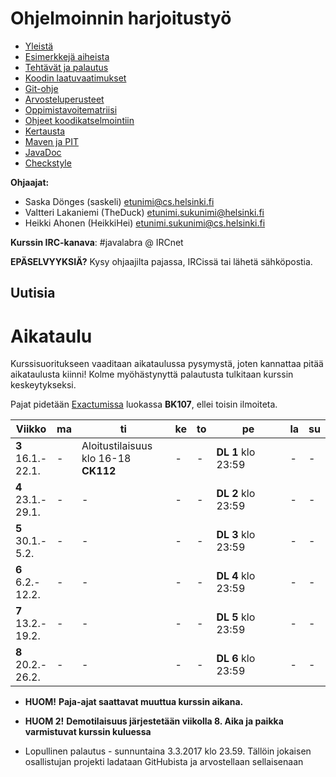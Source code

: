 # Ohjelmoinnin harjoitustyö
* [Yleistä](ohjeet/Yleista.md)
* [Esimerkkejä aiheista](ohjeet/Esimerkkeja-aiheista.md)
* [Tehtävät ja palautus](ohjeet/Tehtavat-ja-palautus.md)
* [Koodin laatuvaatimukset](ohjeet/Koodin-laatuvaatimukset.md)
* [Git-ohje](ohjeet/Git-ohje.md)
* [Arvosteluperusteet](ohjeet/Arvosteluperusteet.md)
* [Oppimistavoitematriisi](http://www.cs.helsinki.fi/courses/58160/matriisi)
* [Ohjeet koodikatselmointiin](ohjeet/Koodikatselmointi.md)
* [Kertausta](ohjeet/Kertausta.md)
* [Maven ja PIT](ohjeet/Maven-ja-PIT.md)
* [JavaDoc](ohjeet/JavaDoc.md)
* [Checkstyle](ohjeet/Checkstyle.md)

**Ohjaajat:**
* Saska Dönges (saskeli) etunimi@cs.helsinki.fi
* Valtteri Lakaniemi (TheDuck) etunimi.sukunimi@helsinki.fi
* Heikki Ahonen (HeikkiHei) etunimi.sukunimi@cs.helsinki.fi

**Kurssin IRC-kanava**:
\#javalabra @ IRCnet

**EPÄSELVYYKSIÄ?** Kysy ohjaajilta pajassa, IRCissä tai lähetä sähköpostia.

## Uutisia

# Aikataulu

Kurssisuoritukseen vaaditaan aikataulussa pysymystä, joten kannattaa pitää aikataulusta kiinni! Kolme myöhästynyttä palautusta tulkitaan kurssin keskeytykseksi.

Pajat pidetään [Exactumissa](http://www.helsinki.fi/teknos/opetustilat/kumpula/gh2b/default.htm) luokassa **BK107**, ellei toisin ilmoiteta.

| Viikko | ma | ti | ke | to | pe | la | su |
| --- | --- | --- | --- | --- | --- | --- | --- |
| **3** <br> 16.1.-<br>22.1. | - | Aloitustilaisuus<br>klo 16-18 **CK112** | - | - | **DL 1** klo 23:59 | - | - |
| **4** <br> 23.1.-<br>29.1. | - | - | - | - | **DL 2** klo 23:59 | - | - |
| **5** <br> 30.1.-<br>5.2.  | - | - | - | - | **DL 3** klo 23:59 | - | - |
| **6** <br> 6.2.-<br>12.2.  | - | - | - | - | **DL 4** klo 23:59 | - | - |
| **7** <br> 13.2.-<br>19.2.  | - | - | - | - | **DL 5** klo 23:59 | - | - |
| **8** <br> 20.2.-<br>26.2.  | - | - | - | - | **DL 6** klo 23:59 | - | - |

* **HUOM!** **Paja-ajat saattavat muuttua kurssin aikana.**

* **HUOM 2!** **Demotilaisuus järjestetään viikolla 8. Aika ja paikka varmistuvat kurssin kuluessa**

* Lopullinen palautus - sunnuntaina 3.3.2017 klo 23.59. Tällöin jokaisen osallistujan projekti ladataan GitHubista ja arvostellaan sellaisenaan
